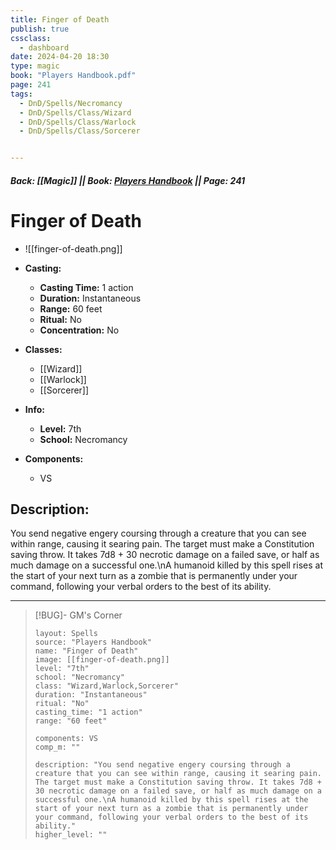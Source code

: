 ```yaml
---
title: Finger of Death
publish: true
cssclass:
  - dashboard
date: 2024-04-20 18:30
type: magic
book: "Players Handbook.pdf"
page: 241
tags:
  - DnD/Spells/Necromancy
  - DnD/Spells/Class/Wizard
  - DnD/Spells/Class/Warlock
  - DnD/Spells/Class/Sorcerer


---
```


##### Back: [[Magic]] || Book: [Players Handbook](https://drive.google.com/drive/folders/1O5bhpYizcIT5xxAoLOuzCRht_PVS7VSG?usp=sharing) || Page: 241

# Finger of Death
- ![[finger-of-death.png]]
- **Casting:**
    - **Casting Time:** 1 action
    - **Duration:** Instantaneous
    - **Range:** 60 feet
    - **Ritual:** No
    - **Concentration:** No
- **Classes:**
    - [[Wizard]]
    - [[Warlock]]
    - [[Sorcerer]]

- **Info:**
    - **Level:** 7th
    - **School:** Necromancy
- **Components:**
    - VS


## Description:
You send negative engery coursing through a creature that you can see within range, causing it searing pain. The target must make a Constitution saving throw. It takes 7d8 + 30 necrotic damage on a failed save, or half as much damage on a successful one.\nA humanoid killed by this spell rises at the start of your next turn as a zombie that is permanently under your command, following your verbal orders to the best of its ability.



---

> [!BUG]- GM's Corner
>
> ```statblock
> layout: Spells
> source: "Players Handbook"
> name: "Finger of Death"
> image: [[finger-of-death.png]]
> level: "7th"
> school: "Necromancy"
> class: "Wizard,Warlock,Sorcerer"
> duration: "Instantaneous"
> ritual: "No"
> casting_time: "1 action"
> range: "60 feet"
>
> components: VS
> comp_m: ""
>
> description: "You send negative engery coursing through a creature that you can see within range, causing it searing pain. The target must make a Constitution saving throw. It takes 7d8 + 30 necrotic damage on a failed save, or half as much damage on a successful one.\nA humanoid killed by this spell rises at the start of your next turn as a zombie that is permanently under your command, following your verbal orders to the best of its ability."
> higher_level: ""
> ```
